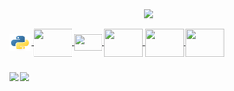 <div align="center">
  <a href="https://github.com/Bruno-Botelho">
  <img height="180em" src="https://github-readme-stats.vercel.app/api?username=Bruno-Botelho&show_icons=true&theme=dracula&include_all_commits=true&count_private=true"/>
  <!–<img height="180em" src="https://github-readme-stats.vercel.app/api/top-langs/?username=Bruno-Botelho&layout=compact&langs_count=7&theme=dracula"/>
</div>
<div style="display: inline_block"><br>
<img align="center" height="30" alt="Python" width="40" src="https://raw.githubusercontent.com/devicons/devicon/master/icons/python/python-original.svg">
<img align="center" height="50" width="70" src="https://cdn-icons-png.flaticon.com/512/5968/5968364.png" />
<img align="center" height="30" width="50" src="https://raw.githubusercontent.com/microsoft/PowerBI-Icons/master//SVG/Desktop.svg" />
<img align="center" height="50" width="70" src="https://cdn.jsdelivr.net/gh/devicons/devicon/icons/mysql/mysql-original-wordmark.svg" />
<img align="center" height="50" width="70" src="https://cdn.jsdelivr.net/gh/devicons/devicon/icons/postgresql/postgresql-plain-wordmark.svg" />
<img align="center" height="50" width="70" src="https://cdn.jsdelivr.net/gh/devicons/devicon/icons/pandas/pandas-original-wordmark.svg" />        
</div>

##

<div> 
  <a href="https://www.linkedin.com/in/brbotelho/" target="_blank"><img src="https://img.shields.io/badge/-LinkedIn-%230077B5?style=for-the-badge&logo=linkedin&logoColor=white" target="_blank"></a> 
  <a href="https://www.instagram.com/brunohbotelho/" target="_blank"><img src="https://img.shields.io/badge/-Instagram-%23E4405F?style=for-the-badge&logo=instagram&logoColor=white" target="_blank"></a>
</div>
